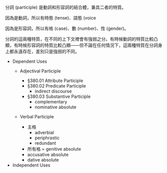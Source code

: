 分詞 (participle) 是動詞和形容詞的結合體，兼具二者的特質。

因為是動詞，所以有時態 (tense)、語態 (voice


因為是形容詞，所以有格 (case)、數 (number)、性 (gender)。

分詞的這兩種特質，在不同的上下文裡會有強弱之分。有時候動詞的特質比較凸顯，有時候形容詞的特質比較凸顯——但不論在任何情況下，這兩種特質在分詞身上都永遠存在，差別只是強弱的不同。

- Dependent Uses
	- Adjectival Participle
		- §380.01 Attribute Participle
		- §380.02 Predicate Participle
			- indirect discourse
		- §380.03 Substantive Participle
			- complementary
			- nominative absolute

	- Verbal Participle
		- 主格
			- adverbial
			- periphrastic
			- redundant
		- 所有格 = genitive absolute
		- accusative absolute
		- dative absolute
- Independent Uses